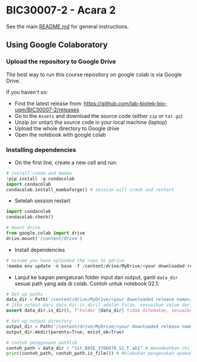 # BIC30007-2 - Acara 2
See the main [README.md](../README.md) for general instructions.

## Using Google Colaboratory
### Upload the repository to Google Drive
The best way to run this course repository on google colab is via Google Drive.

If you haven't so:
- Find the latest release from: https://github.com/lab-biotek-bio-ugm/BIC30007-2/releases
- Go to the `Assets` and download the source code (either `zip` or `tar.gz`)
- Unzip (or untar) the source code in your local machine (laptop)
- Upload the whole directory to Google drive
- Open the notebook with google colab

### Installing dependencies
- On the first line, create a new cell and run:

```python
# install conda and mamba
!pip install -q condacolab
import condacolab
condacolab.install_mambaforge() # session will crash and restart
```
- Setelah session restart
```python
import condacolab
condacolab.check()

# mount drive
from google.colab import drive
drive.mount('/content/drive')
```
- Install dependencies
```python
# assume you have uploaded the repo to gdrive
!mamba env update -n base -f /content/drive/MyDrive/<your downloaded release name>/acara_02/environment.yml
```

- Lanjut ke bagian pengaturan folder input dan output, ganti `data_dir` sesuai path yang ada di colab. Contoh untuk notebook 02.1:
```python
# Set up paths
data_dir = Path('/content/drive/MyDrive/<your downloaded release name>/acara_02/data')
# Jika output dari data_dir.is_dir() adalah False, sesuaikan value dari data_dir dengan lokasi yang benar
assert data_dir.is_dir(), f"Folder {data_dir} tidak ditemukan, sesuaikan value dari data_dir dengan lokasi yang benar!"

# Set up output directory
output_dir = Path('/content/drive/MyDrive/<your downloaded release name>/acara_02/results/02.1')
output_dir.mkdir(parents=True, exist_ok=True)

# contoh penggunaan pathlib
contoh_path = data_dir / "1st_BASE_3766078_S1_F.ab1" # menambahkan child dir atau file dengan notasi "/"
print(contoh_path, contoh_path.is_file()) # Melakukan pengecekan apakah path yang diberikan berupa file atau bukan
```